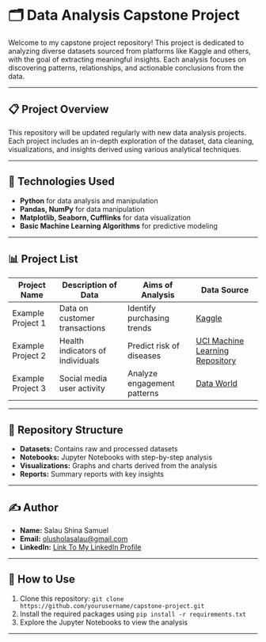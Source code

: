 # 🗂️ Data Analysis Capstone Project

Welcome to my capstone project repository! This project is dedicated to analyzing diverse datasets sourced from platforms like Kaggle and others, with the goal of extracting meaningful insights. Each analysis focuses on discovering patterns, relationships, and actionable conclusions from the data.

---

## 📋 Project Overview

This repository will be updated regularly with new data analysis projects. Each project includes an in-depth exploration of the dataset, data cleaning, visualizations, and insights derived using various analytical techniques.

---

## 💾 Technologies Used
- **Python** for data analysis and manipulation
- **Pandas, NumPy** for data manipulation
- **Matplotlib, Seaborn, Cufflinks** for data visualization
- **Basic Machine Learning Algorithms** for predictive modeling

---

## 📊 Project List

| **Project Name** | **Description of Data** | **Aims of Analysis** | **Data Source** |
|------------------|-------------------------|---------------------|-----------------|
| Example Project 1 | Data on customer transactions | Identify purchasing trends | [Kaggle](https://www.kaggle.com/) |
| Example Project 2 | Health indicators of individuals | Predict risk of diseases | [UCI Machine Learning Repository](https://archive.ics.uci.edu/) |
| Example Project 3 | Social media user activity | Analyze engagement patterns | [Data World](https://data.world/) |

---

## 📁 Repository Structure
- **Datasets:** Contains raw and processed datasets
- **Notebooks:** Jupyter Notebooks with step-by-step analysis
- **Visualizations:** Graphs and charts derived from the analysis
- **Reports:** Summary reports with key insights

---

## ✍️ Author
- **Name:** Salau Shina Samuel
- **Email:** [olusholasalau@gmail.com](mailto:olusholasalau@gmail.com)
- **LinkedIn:** [Link To My LinkedIn Profile](https://www.linkedin.com/in/shina-salau-a853b9111)

---

## 📝 How to Use
1. Clone this repository: `git clone https://github.com/yourusername/capstone-project.git`
2. Install the required packages using `pip install -r requirements.txt`
3. Explore the Jupyter Notebooks to view the analysis

---
